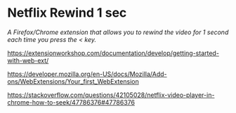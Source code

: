 # Netflix Rewind 1 sec
_A Firefox/Chrome extension that allows you to rewind the video for 1 second each time you press the < key._

https://extensionworkshop.com/documentation/develop/getting-started-with-web-ext/

https://developer.mozilla.org/en-US/docs/Mozilla/Add-ons/WebExtensions/Your_first_WebExtension

https://stackoverflow.com/questions/42105028/netflix-video-player-in-chrome-how-to-seek/47786376#47786376